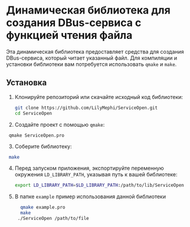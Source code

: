 # Динамическая библиотека для создания DBus-сервиса с функцией чтения файла

Эта динамическая библиотека предоставляет средства для создания DBus-сервиса, который читает указанный файл. Для компиляции и установки библиотеки вам потребуется использовать `qmake` и `make`. 

## Установка

1. Клонируйте репозиторий или скачайте исходный код библиотеки:

   ```bash
   git clone https://github.com/LilyMephi/ServiceOpen.git
   cd ServiceOpen
   ```
   

2. Создайте проект с помощью `qmake`:

  ```bush
   qmake ServiceOpen.pro
   ```

3. Соберите библиотеку:

  ```bash
   make
   ```
   

4. Перед запуском приложения, экспортируйте переменную окружения `LD_LIBRARY_PATH`, указывая путь к вашей библиотеке:

   ```bash
   export LD_LIBRARY_PATH=$LD_LIBRARY_PATH:/path/to/lib/ServiceOpen
   ```
5. В папке `example` пример использования данной библиотеки
   ```bash
     qmake example.pro
     make
    ./ServiceOpen /path/to/file
   ```
   

